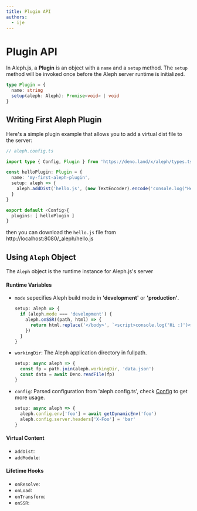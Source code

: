 ```yaml
---
title: Plugin API
authors:
  - ije
---
```


# Plugin API

In Aleph.js, a **Plugin** is an object with a `name` and a `setup` method. The `setup` method will be invoked once before the Aleph server runtime is initialized.

```ts
type Plugin = {
  name: string
  setup(aleph: Aleph): Promise<void> | void
}
```

## Writing First Aleph Plugin

Here's a simple plugin example that allows you to add a virtual dist file to the server:

```ts
// aleph.config.ts

import type { Config, Plugin } from 'https://deno.land/x/aleph/types.ts'

const helloPlugin: Plugin = {
  name: 'my-first-aleph-plugin',
  setup: aleph => {
    aleph.addDist('hello.js', (new TextEncoder).encode('console.log("Hello World!")'))
  }
}

export default <Config>{
  plugins: [ helloPlugin ]
}
```

then you can download the `hello.js` file from http://localhost:8080/_aleph/hello.js

## Using `Aleph` Object

The `Aleph` object is the runtime instance for Aleph.js's server

#### Runtime Variables

- `mode` sepecifies Aleph build mode in **'development'** or **'production'**.
  ```ts
  setup: aleph => {
    if (aleph.mode === 'development') {
      aleph.onSSR((path, html) => {
        return html.replace('</body>', `<script>console.log('Hi :)')</script></body>`)
      })
    }
  }
  ```
- `workingDir`: The Aleph application directory in fullpath.
  ```ts
  setup: async aleph => {
    const fp = path.join(aleph.workingDir, 'data.json')
    const data = await Deno.readFile(fp)
  }
  ```
- `config`: Parsed configuration from 'aleph.config.ts', check [Config](/docs/api-reference/config) to get more usage.
  ```ts
  setup: async aleph => {
    aleph.config.env['foo'] = await getDynamicEnv('foo')
    aleph.config.server.headers['X-Foo'] = 'bar'
  }
  ```

#### Virtual Content

- `addDist`:
- `addModule`:

#### Lifetime Hooks

- `onResolve`:
- `onLoad`:
- `onTransform`:
- `onSSR`:
